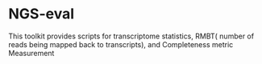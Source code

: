 NGS-eval
========

This toolkit provides scripts for transcriptome statistics, RMBT( number of reads being mapped back to transcripts), and Completeness metric  Measurement 
